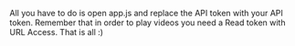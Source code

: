 All you have to do is open app.js and replace the API token with your API token. Remember that in order to play videos you need a Read token with URL Access. That is all :)
